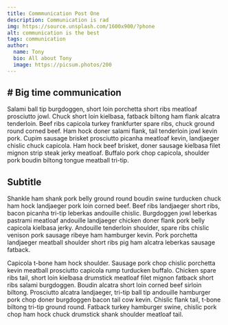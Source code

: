 ```yaml
---
title: Commmunication Post One
description: Communication is rad
img: https://source.unsplash.com/1600x900/?phone
alt: communication is the best
tags: communication
author:
  name: Tony
  bio: All about Tony
  image: https://picsum.photos/200
---
```


## # Big time communication

Salami ball tip burgdoggen, short loin porchetta short ribs meatloaf prosciutto jowl. Chuck short loin kielbasa, fatback biltong ham flank alcatra tenderloin. Beef ribs capicola turkey frankfurter spare ribs, chuck ground round corned beef. Ham hock doner salami flank, tail tenderloin jowl kevin pork. Cupim sausage brisket prosciutto picanha meatloaf kevin, landjaeger chislic chuck capicola. Ham hock beef brisket, doner sausage kielbasa filet mignon strip steak jerky meatloaf. Buffalo pork chop capicola, shoulder pork boudin biltong tongue meatball tri-tip.

## Subtitle

Shankle ham shank pork belly ground round boudin swine turducken chuck ham hock landjaeger pork loin corned beef. Beef ribs landjaeger short ribs, bacon picanha tri-tip leberkas andouille chislic. Burgdoggen jowl leberkas pastrami meatloaf andouille landjaeger chicken doner flank pork belly capicola kielbasa jerky. Andouille tenderloin shoulder, spare ribs chislic venison pork sausage ribeye ham hamburger kevin. Pork porchetta landjaeger meatball shoulder short ribs pig ham alcatra leberkas sausage fatback.

Capicola t-bone ham hock shoulder. Sausage pork chop chislic porchetta kevin meatball prosciutto capicola rump turducken buffalo. Chicken spare ribs tail, short loin kielbasa drumstick meatloaf filet mignon fatback short ribs salami burgdoggen. Boudin alcatra short loin corned beef sirloin biltong. Prosciutto alcatra landjaeger, tri-tip ball tip andouille hamburger pork chop doner burgdoggen bacon tail cow kevin. Chislic flank tail, t-bone biltong tri-tip ground round. Fatback turkey hamburger swine, chislic pork chop ham hock chuck drumstick shank shoulder meatloaf tail.